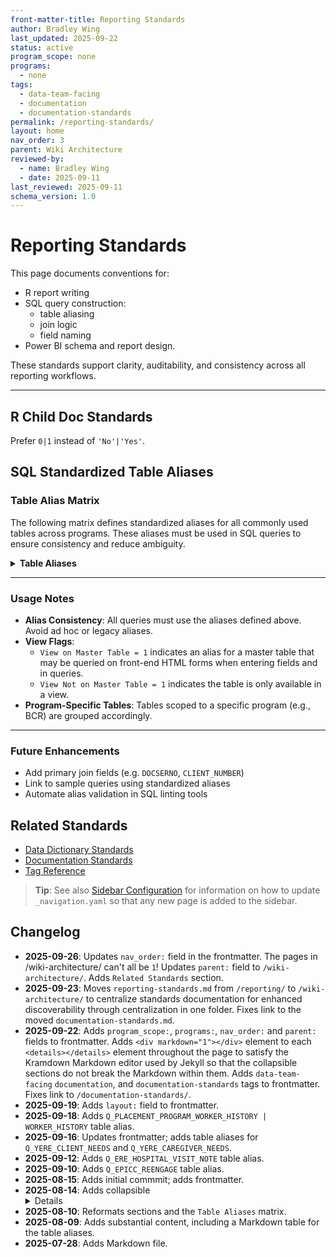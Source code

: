 ```yaml
---
front-matter-title: Reporting Standards  
author: Bradley Wing  
last_updated: 2025-09-22
status: active  
program_scope: none
programs:
  - none
tags:
  - data-team-facing
  - documentation
  - documentation-standards
permalink: /reporting-standards/
layout: home
nav_order: 3
parent: Wiki Architecture
reviewed-by:
  - name: Bradley Wing
  - date: 2025-09-11
last_reviewed: 2025-09-11
schema_version: 1.0  
---
```


# Reporting Standards

This page documents conventions for:

- R report writing
- SQL query construction:
  - table aliasing
  - join logic
  - field naming
- Power BI schema and report design.

These standards support clarity, auditability, and consistency across all reporting workflows.

---

## R Child Doc Standards

Prefer `0|1` instead of `'No'|'Yes'`.

## SQL Standardized Table Aliases

### Table Alias Matrix

The following matrix defines standardized aliases for all commonly used tables across programs. These aliases must be used in SQL queries to ensure consistency and reduce ambiguity.

<details>
<summary><strong>Table Aliases</strong></summary>

<div markdown="1">

| Table Source   | Table Name                         | Alias          | View on Master Table | View Not on Master Table | Primary Join Fields(s) |
|----------------|------------------------------------|----------------|----------------------|--------------------------|------------------------|
| ALL            | ADA_SU_AGENCY                      | ADA            | 1                    | 0                        |                        |
| ALL            | ADA_SU_STATUS                      | CIMOR_ADA      | 1                    | 0                        |                        |
| ALL            | CASENOTEDETAIL                     | CN             | 0                    | 0                        |                        |
| ALL            | CIMOR_STATUS                       | CIMOR_STATUS   | 1                    | 0                        |                        |
| ALL            | CLIENT                             | C              | 0                    | 0                        |                        |
| ALL            | CLIENTSTATUS                       | S              | 1                    | 0                        |                        |
| ALL            | CLOSINGREASON                      | CR             | 1                    | 0                        |                        |
| ALL            | CMHC_AGENCY                        | CMHC           | 1                    | 0                        |                        |
| ALL            | CONTACTTYPE                        | CT             | 1                    | 0                        |                        |
| ALL            | EDUCATIONLEVEL                     | EDLEVEL        | 1                    | 0                        |                        |
| ALL            | EMPOLOYMENTSTATUS                  | EMPSTATUS      | 1                    | 0                        |                        |
| ALL            | GENDER                             | G              | 1                    | 0                        |                        |
| ALL            | HRFORM                             | HR             | 0                    | 0                        |                        |
| ALL            | MANAGED_MEDICAID_PROVIDER          | MMP            | 1                    | 0                        |                        |
| ALL            | MASTERSERVICE                      | MS             | 1                    | 0                        |                        |
| ALL            | PATHWAY                            | PWY            | 0                    | 0                        |                        |
| ALL            | PATHWAYCLIENT                      | PC             | 0                    | 0                        |                        |
| ALL            | PATHWAYEVENT                       | PE             | 0                    | 0                        |                        |
| ALL            | PATHWAYEVENTCLIENT                 | PEC            | 0                    | 0                        |                        |
| ALL            | PAYOR_SOURCE                       | PAY            | 1                    | 0                        |                        |
| ALL            | PROGRAM_REFERRAL_SOURCES           | PRS            | 1                    | 0                        |                        |
| ALL            | PROVIDER                           | P              | 0                    | 0                        |                        |
| ALL            | PROVIDERHIERARCHY                  | PH             | 0                    | 0                        |                        |
| ALL            | PROVIDERPLACEMENT                  | PP             | 0                    | 0                        |                        |
| ALL            | Q_CLIENT                           | C              | 0                    | 1                        |                        |
| ALL            | Q_CLIENTPASSPORT                   | CP             | 0                    | 1                        |                        |
| ALL            | Q_PLACEMENT_PROGRAM_WORKER_HISTORY | WORKER_HISTORY | 0                    | 1                        |                        |
| ALL            | RACE                               | R              | 1                    | 0                        |                        |
| ALL            | SERVICESITE                        | SP             | 0                    | 0                        |                        |
| ALL            | USERCASELOAD                       | CL             | 0                    | 0                        |                        |
| BCR            | BCR_CHURCHES                       | CHURCH         | 1                    | 0                        |                        |
| BCR            | BCR_PROGRAM_PARTICIPATION          | PART           | 1                    | 0                        |                        |
| BCR            | PWBCRCLIENTCOUNSELINGSESSIONS      | BCC            | 0                    | 0                        |                        |
| BCR            | PWBCREVENT                         | EVENT          | 0                    | 0                        |                        |
| BCR            | PWBCRGRANT                         | BCRGRANT       | 0                    | 0                        |                        |
| BCR            | PWBCRINITIALCONTACT                | BIC            | 0                    | 0                        |                        |
| BCR            | PWBCRPRESENTINGCONCERNS            | BPC            | 0                    | 0                        |                        |
| BCR            | PWBCRREFERRAL                      | BREF           | 0                    | 0                        |                        |
| BCR            | PWBCRREFERRALSPLACED               | BRP            | 0                    | 0                        |                        |
| BCR            | Q_BCR_ACTIVE_HOUSING_STATUS        | BHOUSE         | 0                    | 1                        |                        |
| BCR            | Q_BCR_ACTIVE_PAYOR_SOURCE          | BPAY           | 0                    | 1                        |                        |
| BCR            | Q_BCR_CLIENT                       | BCLIENT        | 0                    | 1                        |                        |
| BCR            | Q_BCR_PATHCLIENT_ENROLLMENTS       | BENROLL        | 0                    | 1                        |                        |
| BCR            | Q_BCR_PATHWAY_FORM_DOCSERNOS       | BPF            | 0                    | 1                        |                        |
| Complex Care   | PWCOMPLEXCAREROSTER                | ROSTER         | 0                    | 0                        |                        |
| Complex Care   | Q_COMPLEX_CARE_ROSTER              | ROSTER         | 0                    | 1                        |                        |
| EPICC          | COMMUNITY_REFERRAL_SOURCES         | CRS            | 1                    | 0                        |                        |
| EPICC          | EPICC_EMS_FIRE_DISTRICT            | EMS            | 1                    | 0                        |                        |
| EPICC          | EPICC_PROGRAM_PARTICIPATION        | EPP            | 1                    | 0                        |                        |
| EPICC          | EPICC_SU_TX_AGENCY                 | SUTXAGENCY     | 1                    | 0                        |                        |
| EPICC          | PWEPICCINITIALCONTACT              | EIC            | 0                    | 0                        |                        |
| EPICC          | PWEPICCREENGAGEMENTFORM            | REENGAGE       | 0                    | 0                        |                        |
| EPICC          | PWEPICCREFERRAL                    | EREF           | 0                    | 0                        |                        |
| EPICC          | PWEPICCSIXMONTHFOLLOWUP            | ESIXM          | 0                    | 0                        |                        |
| EPICC          | PWEPICCSORPILOTCESCLIENTCONTACT    | ESPCC          | 0                    | 0                        |                        |
| EPICC          | PWEPICCTHIRTYDAYFOLLOWUP           | ETHIRTYD       | 0                    | 0                        |                        |
| EPICC          | PWEPICCTHREEMONTHFOLLOWUP          | ETHREEM        | 0                    | 0                        |                        |
| EPICC          | PWEPICCTWOWEEKFOLLOWUP             | ETWOW          | 0                    | 0                        |                        |
| EPICC          | PWSUBROADTREATMENTAGENCY           | SUTX           | 0                    | 0                        |                        |
| EPICC          | Q_EPICC_ACTIVE_HOUSING_STATUS      | EHOUSE         | 0                    | 1                        |                        |
| EPICC          | Q_EPICC_ACTIVE_PAYOR_SOURCE        | EPAY           | 0                    | 1                        |                        |
| EPICC          | Q_EPICC_CLIENT                     | ECLIENT        | 0                    | 1                        |                        |
| EPICC          | Q_EPICC_LATEST_SU_TX_AGENCY        | ESUTX          | 0                    | 1                        |                        |
| EPICC          | Q_EPICC_PATHCLIENT_ENROLLMENTS     | EENROLL        | 0                    | 1                        |                        |
| EPICC          | Q_EPICC_PATHWAY_FORM_DOCSERNOS     | EPF            | 0                    | 1                        |                        |
| EPICC          | Q_EPICC_REENGAGE                   | REENGAGE       | 0                    | 1                        |                        |
| ERE            | PWERECLIENTNEEDS                   | ERENEEDS       | 0                    | 0                        |                        |
| ERE            | Q_ERE_BHS                          | EREBHS         | 0                    | 1                        |                        |
| ERE            | Q_ERE_CLIENT                       | ERECLIENT      | 0                    | 1                        |                        |
| ERE            | Q_ERE_CLIENT_NEEDS                 | ERENEEDS       | 0                    | 1                        |                        |
| ERE            | Q_ERE_IHNA                         | EREIHNA        | 0                    | 1                        |                        |
| ERE            | Q_ERE_HOSPITAL_VISIT_NOTE          | EREHOSP        | 0                    | 1                        |                        |
| ERE            | Q_ERE_PATHCLIENT_ENROLLMENTS       | EREENROLL      | 0                    | 1                        |                        |
| ERE            | Q_ERE_PATHWAY_FORM_DOCSERNOS       | EREPF          | 0                    | 1                        |                        |
| ERE            | Q_ERE_REFERRAL                     | EREREF         | 0                    | 1                        |                        |
| ERE            | Q_ERE_SIX_MONTH                    | ERESIXM        | 0                    | 1                        |                        |
| ERE            | Q_ERE_THREE-MONTH                  | ERETHREEM      | 0                    | 1                        |                        |
| YERE           | PWYERE30DAYFOLLOWUPTP              | YTHIRTYD       | 0                    | 0                        |                        |
| YERE           | PWYERE3MONTHFOLLOWUPTP             | YTHREEM        | 0                    | 0                        |                        |
| YERE           | PWYERE6MONTHFOLLOWUPTP             | YSIXM          | 0                    | 0                        |                        |
| YERE           | PWYEREBEHAVIORALHEALTHSERVICESTP   | YBHS           | 0                    | 0                        |                        |
| YERE           | PWYERECAREGIVERPROGRAMNEEDS        | CARE           | 0                    | 0                        |                        |
| YERE           | PWYEREHOSPITALVISITNOTE            | HOSP           | 0                    | 0                        |                        |
| YERE           | PWYEREINITIALCONTACT               | YIA            | 0                    | 0                        |                        |
| YERE           | PWYEREREFERRAL                     | YREF           | 0                    | 0                        |                        |
| YERE           | Q_YERE_ACTIVE_HOUSING_STATUS       | YHOUSE         | 0                    | 1                        |                        |
| YERE           | Q_YERE_ACTIVE_PAYOR_SOURCE         | YPAY           | 0                    | 1                        |                        |
| YERE           | Q_YERE_CLIENT                      | YCLIENT        | 0                    | 1                        |                        |
| YERE           | Q_YERE_CLIENT_NEEDS                | YCLIENTNEEDS   | 0                    | 1                        |                        |
| YERE           | Q_YERE_CAREGIVER_NEEDS             | YCARENEEDS     | 0                    | 1                        |                        |
| YERE           | Q_YERE_PATHCLIENT_ENROLLMENTS      | YENROLL        | 0                    | 1                        |                        |
| YERE           | Q_YERE_PATHWAY_FORM_DOCSERNOS      | YPF            | 0                    | 1                        |                        |
| YERE           | YERE_TYPE_OF_SCHOOL_DISCIPLINE     | YTSD           | 1                    | 0                        |                        |
| ...            | ...                                | ...            | ...                  | ...                      | ...                    |

> For additional guidance on join logic, see [Documentation Standards]({{site.baseurl}}//documentation-standards/).

</div>
</details>

---

### Usage Notes

- **Alias Consistency**: All queries must use the aliases defined above. Avoid ad hoc or legacy aliases.
- **View Flags**:
  - `View on Master Table = 1` indicates an alias for a master table that may be queried on front-end HTML forms when entering fields and in queries.
  - `View Not on Master Table = 1` indicates the table is only available in a view.
- **Program-Specific Tables**: Tables scoped to a specific program (e.g., BCR) are grouped accordingly.

---

### Future Enhancements

- Add primary join fields (e.g. `DOCSERNO`, `CLIENT_NUMBER`)
- Link to sample queries using standardized aliases
- Automate alias validation in SQL linting tools

## Related Standards

- [Data Dictionary Standards]({{site.baseurl}}/data-dictionary-standards/)
- [Documentation Standards]({{site.baseurl}}/documentation-standards/)
- [Tag Reference]({{site.baseurl}}/tag-reference/)

> **Tip**: See also [Sidebar Configuration]({{site.baseurl}}/sidebar-config/) for information on how to update `_navigation.yaml` so that any new page is added to the sidebar.

## Changelog

- **2025-09-26**: Updates `nav_order:` field in the frontmatter. The pages in /wiki-architecture/ can't all be `1`! Updates `parent:` field to `/wiki-architecture/`. Adds `Related Standards` section.
- **2025-09-23**: Moves `reporting-standards.md` from `/reporting/` to `/wiki-architecture/` to centralize standards documentation for enhanced discoverability through centralization in one folder. Fixes link to the moved `documentation-standards.md`.
- **2025-09-22**: Adds `program_scope:`, `programs:`, `nav_order:` and `parent:` fields to frontmatter. Adds `<div markdown="1"></div>` element to each `<details></details>` element throughout the page to satisfy the Kramdown Markdown editor used by Jekyll so that the collapsible sections do not break the Markdown within them. Adds `data-team-facing` `documentation`, and `documentation-standards` tags to frontmatter. Fixes link to `/documentation-standards/`.
- **2025-09-19**: Adds `layout:` field to frontmatter.
- **2025-09-18**: Adds `Q_PLACEMENT_PROGRAM_WORKER_HISTORY | WORKER_HISTORY` table alias.
- **2025-09-16**: Updates frontmatter; adds table aliases for `Q_YERE_CLIENT_NEEDS` and `Q_YERE_CAREGIVER_NEEDS`.
- **2025-09-12**: Adds `Q_ERE_HOSPITAL_VISIT_NOTE` table alias.
- **2025-09-10**: Adds `Q_EPICC_REENGAGE` table alias.
- **2025-08-15**: Adds initial commmit; adds frontmatter.
- **2025-08-14**: Adds collapsible <details> around `Table Aliases` matrix.
- **2025-08-10**: Reformats sections and the `Table Aliases` matrix.
- **2025-08-09**: Adds substantial content, including a Markdown table for the table aliases.
- **2025-07-28**: Adds Markdown file.
